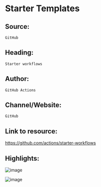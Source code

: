# Starter Templates

## Source:

    GitHub

## Heading:

    Starter workflows

## Author:

    GitHub Actions

## Channel/Website:

    GitHub

## Link to resource:

https://github.com/actions/starter-workflows

## Highlights:

![image](https://user-images.githubusercontent.com/41286745/158600673-c07e5f57-0162-4b00-9322-3ca2e410126e.png)

![image](https://user-images.githubusercontent.com/41286745/158601020-2bcb094e-749c-4991-aa38-e0fa4f1d3cab.png)
